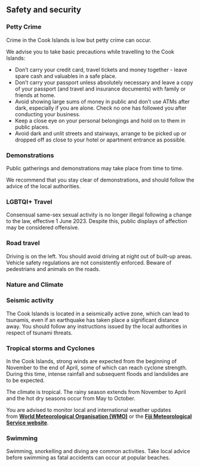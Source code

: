 ## Safety and security

### **Petty Crime**

Crime in the Cook Islands is low but petty crime can occur.

We advise you to take basic precautions while travelling to the Cook Islands:

* Don’t carry your credit card, travel tickets and money together - leave spare cash and valuables in a safe place.
* Don’t carry your passport unless absolutely necessary and leave a copy of your passport (and travel and insurance documents) with family or friends at home.
* Avoid showing large sums of money in public and don’t use ATMs after dark, especially if you are alone. Check no one has followed you after conducting your business.
* Keep a close eye on your personal belongings and hold on to them in public places.
* Avoid dark and unlit streets and stairways, arrange to be picked up or dropped off as close to your hotel or apartment entrance as possible.

### **Demonstrations**

Public gatherings and demonstrations may take place from time to time.

We recommend that you stay clear of demonstrations, and should follow the advice of the local authorities.

### **LGBTQI+ Travel**

Consensual same-sex sexual activity is no longer illegal following a change to the law, effective 1 June 2023. Despite this, public displays of affection may be considered offensive.

### **Road travel**

Driving is on the left. You should avoid driving at night out of built-up areas. Vehicle safety regulations are not consistently enforced. Beware of pedestrians and animals on the roads.

### **Nature and Climate**

### **Seismic activity**

The Cook Islands is located in a seismically active zone, which can lead to tsunamis, even if an earthquake has taken place a significant distance away. You should follow any instructions issued by the local authorities in respect of tsunami threats.

### **Tropical storms and Cyclones**

In the Cook Islands, strong winds are expected from the beginning of November to the end of April, some of which can reach cyclone strength. During this time, intense rainfall and subsequent floods and landslides are to be expected.

The climate is tropical. The rainy season extends from November to April and the hot dry seasons occur from May to October.

You are advised to monitor local and international weather updates from [**World Meteorological Organisation (WMO)**](http://severe.worldweather.org/) or the [**Fiji Meteorological Service website**](http://www.met.gov.fj/).

### **Swimming**

Swimming, snorkelling and diving are common activities. Take local advice before swimming as fatal accidents can occur at popular beaches.